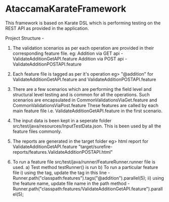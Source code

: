 # AtaccamaKarateFramework
This framework is based on Karate DSL which is performing testing on the REST API as provided in the application.

Project Structure -
1. The validation scenarios as per each operation are provided in their corresponding feature file.
eg: Addition via GET api - ValidateAdditionGetAPI.feature
    Addition via POST api - ValidateAdditionPOSTAPI.feature
    
2. Each feature file is tagged as per it's operation eg> "@addition" for  ValidateAdditionGetAPI.feature and ValidateAdditionPOSTAPI.feature 

3. There are a few scenarios which are performing the field level and structural level testing and is common for all the operations. Such scenarios are encapsulated 
   in CommonValidationsViaGet.feature and CommonValidationsViaPost.feature
   These features are called by each main feature file i.e. ValidateAdditionGetAPI.feature in the first scenario.
   
4. The input data is been kept in a seperate folder src/test/java/resources/InputTestData.json. This is been used by all the feature files commonly.

5. The reports are generated in the target folder eg> html report for ValidateAdditionGetAPI.feature 
"target/surefire-reports/features.ValidateAdditionPOSTAPI.html"

6. To run a feature file src/test/java/runner/FeatureRunner.runner file is used.
  a) Test method testRunner() is run
  b) To run  a particular feature file
    i) using the tag, update the tag in this line -  Runner.path("classpath:features").tags("@addition").parallel(5);
    ii) using the feature name, update file name in the path method - Runner.path("classpath:features/ValidateAdditionGetAPI.feature").parallel(5);



